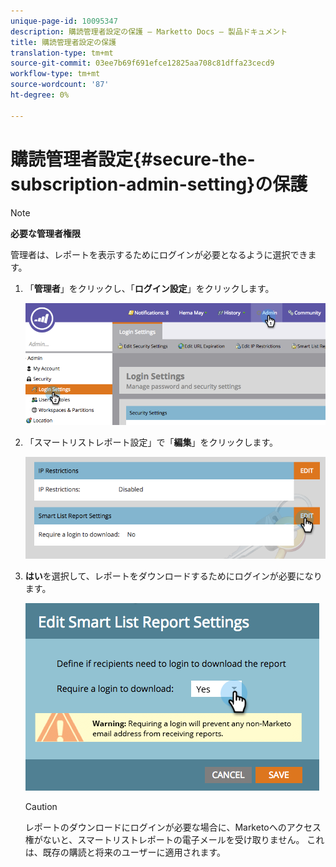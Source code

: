 ```yaml
---
unique-page-id: 10095347
description: 購読管理者設定の保護 — Marketto Docs — 製品ドキュメント
title: 購読管理者設定の保護
translation-type: tm+mt
source-git-commit: 03ee7b69f691efce12825aa708c81dffa23cecd9
workflow-type: tm+mt
source-wordcount: '87'
ht-degree: 0%

---
```



# 購読管理者設定{#secure-the-subscription-admin-setting}の保護

>[!NOTE]
>
>**必要な管理者権限**

管理者は、レポートを表示するためにログインが必要となるように選択できます。

1. 「**管理者**」をクリックし、「**ログイン設定**」をクリックします。

   ![](assets/image2015-4-29-12-3a46-3a14.png)

1. 「スマートリストレポート設定」で「**編集**」をクリックします。

   ![](assets/image2015-4-29-12-3a50-3a50.png)

1. **はい**&#x200B;を選択して、レポートをダウンロードするためにログインが必要になります。

   ![](assets/image2015-4-29-12-3a53-3a7.png)

   >[!CAUTION]
   >
   >レポートのダウンロードにログインが必要な場合に、Marketoへのアクセス権がないと、スマートリストレポートの電子メールを受け取りません。 これは、既存の購読と将来のユーザーに適用されます。
